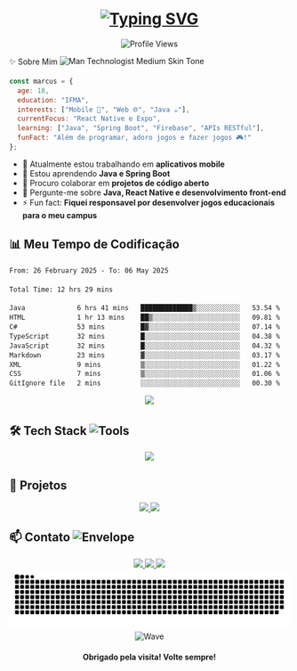<h1 align="center">
  <a href="https://git.io/typing-svg">
    <img src="https://readme-typing-svg.demolab.com?font=JetBrains+Mono&weight=600&size=35&duration=3000&pause=1000&color=5E81AC&center=true&vCenter=true&random=false&width=600&height=70&lines=Ol%C3%A1!+%F0%9F%91%8B;Me+chamo+Marcus!+%F0%9F%91%A8%E2%80%8D%F0%9F%92%BB;Dev+Mobile+Java+%E2%98%95" alt="Typing SVG" />
  </a>
</h1>



<div align="center">
  <img src="https://komarev.com/ghpvc/?username=MarcusStudios&style=for-the-badge&color=5E81AC" alt="Profile Views" />
</div>


✨ Sobre Mim <img src="https://raw.githubusercontent.com/Tarikul-Islam-Anik/Animated-Fluent-Emojis/master/Emojis/People%20with%20professions/Man%20Technologist%20Medium%20Skin%20Tone.png" alt="Man Technologist Medium Skin Tone" width="30" style="vertical-align: middle; margin-bottom: 5px;" />

```javascript
const marcus = {
  age: 18,
  education: "IFMA",
  interests: ["Mobile 📱", "Web 🌐", "Java ☕"],
  currentFocus: "React Native e Expo",
  learning: ["Java", "Spring Boot", "Firebase", "APIs RESTful"],
  funFact: "Além de programar, adoro jogos e fazer jogos 🎮!"
};
```

<div align="left">
  <ul>
    <li>🚀 Atualmente estou trabalhando em <strong>aplicativos mobile</strong></li>
    <li>🌱 Estou aprendendo <strong>Java e Spring Boot</strong></li>
    <li>👥 Procuro colaborar em <strong>projetos de código aberto</strong></li>
    <li>💬 Pergunte-me sobre <strong>Java, React Native e desenvolvimento front-end</strong></li>
    <li>⚡ Fun fact: <strong>Fiquei responsavel por desenvolver jogos educacionais para o meu campus</strong></li>
  </ul>
</div>

## 📊 Meu Tempo de Codificação <img src="https://raw.githubusercontent.com/Tarikul-Islam-Anik/Animated-Fluent-Emojis/master/Emojis/Objects/Alarm%20Clock.png" alt="" width="25" />

<!--START_SECTION:waka-->

```txt
From: 26 February 2025 - To: 06 May 2025

Total Time: 12 hrs 29 mins

Java             6 hrs 41 mins   █████████████▒░░░░░░░░░░░   53.54 %
HTML             1 hr 13 mins    ██▒░░░░░░░░░░░░░░░░░░░░░░   09.81 %
C#               53 mins         █▓░░░░░░░░░░░░░░░░░░░░░░░   07.14 %
TypeScript       32 mins         █░░░░░░░░░░░░░░░░░░░░░░░░   04.38 %
JavaScript       32 mins         █░░░░░░░░░░░░░░░░░░░░░░░░   04.32 %
Markdown         23 mins         ▓░░░░░░░░░░░░░░░░░░░░░░░░   03.17 %
XML              9 mins          ▒░░░░░░░░░░░░░░░░░░░░░░░░   01.22 %
CSS              7 mins          ▒░░░░░░░░░░░░░░░░░░░░░░░░   01.06 %
GitIgnore file   2 mins          ░░░░░░░░░░░░░░░░░░░░░░░░░   00.30 %
```

<!--END_SECTION:waka-->

<div align="center">
  <img src="https://github-readme-streak-stats.herokuapp.com/?user=MarcusStudios&theme=nord&hide_border=true&background=0D1117&stroke=5E81AC&fire=5E81AC&ring=5E81AC&currStreakNum=ECEFF4&sideNums=ECEFF4&currStreakLabel=5E81AC&sideLabels=5E81AC&dates=ECEFF4" />
</div>

## 🛠️ Tech Stack <img src="https://raw.githubusercontent.com/Tarikul-Islam-Anik/Animated-Fluent-Emojis/master/Emojis/Objects/Hammer%20and%20Wrench.png" alt="Tools" width="25" />

<div align="center">
  <img src="https://skillicons.dev/icons?i=java,spring,idea,javascript,react,html,css,firebase,git,vscode&theme=dark" />
  
</div>



## 🚀 Projetos 

<div align="center">
  <a href="https://github.com/MarcusStudios/linguageando">
    <img src="https://github-readme-stats.vercel.app/api/pin/?username=MarcusStudios&repo=linguageando&theme=nord&hide_border=true&bg_color=0D1117&title_color=5E81AC&icon_color=5E81AC&text_color=ECEFF4" />
  </a>
  <a href="https://github.com/MarcusStudios/reciclagem-jogo">
    <img src="https://github-readme-stats.vercel.app/api/pin/?username=MarcusStudios&repo=reciclagem-jogo&theme=nord&hide_border=true&bg_color=0D1117&title_color=5E81AC&icon_color=5E81AC&text_color=ECEFF4" />
  </a>
</div>

## 📫 Contato <img src="https://raw.githubusercontent.com/Tarikul-Islam-Anik/Animated-Fluent-Emojis/master/Emojis/Objects/Incoming%20Envelope.png" alt="Envelope" width="25" />

<div align="center">
  <a href="mailto:marcuseduardo846@gmail.com">
    <img src="https://img.shields.io/badge/Gmail-5E81AC?style=for-the-badge&logo=gmail&logoColor=white" />
  </a>
  <a href="https://www.linkedin.com/in/marcus-eduardo-77022a324/">
    <img src="https://img.shields.io/badge/LinkedIn-5E81AC?style=for-the-badge&logo=linkedin&logoColor=white" />
  </a>
  <a href="https://instagram.com/marcus.studios">
    <img src="https://img.shields.io/badge/Instagram-5E81AC?style=for-the-badge&logo=instagram&logoColor=white" />
  </a>
</div>

<div align="center">
  <img src="https://github.com/Platane/snk/raw/output/github-contribution-grid-snake-dark.svg" alt="Snake animation" />
</div>

<div align="center">
  <img src="https://raw.githubusercontent.com/Tarikul-Islam-Anik/Animated-Fluent-Emojis/master/Emojis/Hand%20gestures/Waving%20Hand.png" alt="Wave" width="60" height="60" />
  <h4>Obrigado pela visita! Volte sempre!</h4>
</div>
